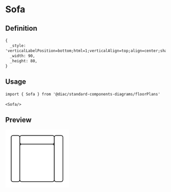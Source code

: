 # Sofa

## Definition

```
{
  _style: 'verticalLabelPosition=bottom;html=1;verticalAlign=top;align=center;shape=mxgraph.floorplan.sofa;',
  _width: 90,
  _height: 80,
}
```

## Usage

```
import { Sofa } from '@diac/standard-components-diagrams/floorPlans'

<Sofa/>
```

## Preview

<img src="./sofa.png" width="200"/>
